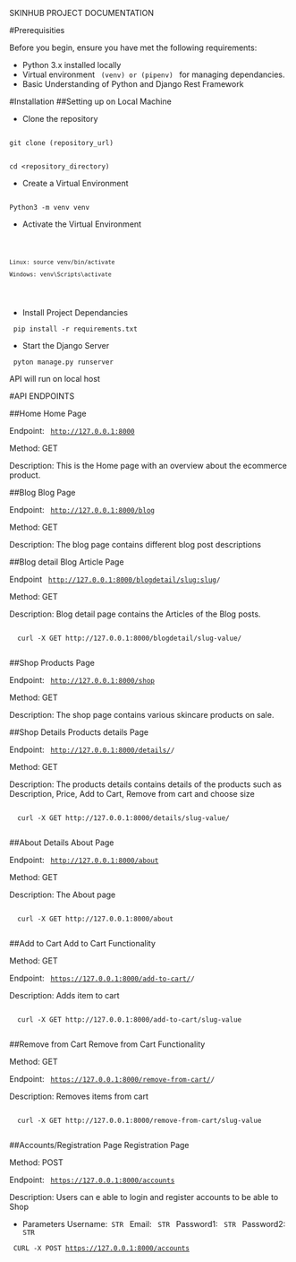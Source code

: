 SKINHUB PROJECT DOCUMENTATION

#Prerequisities

Before you begin, ensure you have met the following requirements:
- Python 3.x installed locally
- Virtual environment <code> (venv) or (pipenv) </code> for managing dependancies.
- Basic Understanding of Python and Django Rest Framework

#Installation
##Setting up on Local Machine

- Clone the repository
<code> 
git clone (repository_url)

 cd <repository_directory)
</code>

- Create a Virtual Environment

<code> 
Python3 -m venv venv
</code> 

 - Activate the Virtual Environment
<code>

    Linux: source venv/bin/activate   
    
    Windows: venv\Scripts\activate
 </code>

 - Install Project Dependancies

<code> pip install -r requirements.txt </code>

- Start the Django Server

<code> pyton  manage.py runserver </code>

API will run on local host 

#API ENDPOINTS

##Home
Home Page 

Endpoint: <code> http://127.0.0.1:8000 </code>

Method: GET

Description: This is the Home page with an overview about the ecommerce product.


##Blog
Blog Page

Endpoint: <code> http://127.0.0.1:8000/blog </code>

Method: GET

Description: The blog page contains different blog post descriptions

##Blog detail
Blog Article Page

Endpoint <code> http://127.0.0.1:8000/blogdetail/<slug:slug>/ </code>

Method: GET

Description: Blog detail page contains the Articles  of the Blog posts.

<code> 
  curl -X GET http://127.0.0.1:8000/blogdetail/slug-value/

</code>

##Shop
Products Page

Endpoint: <code> 
http://127.0.0.1:8000/shop
</code>

Method: GET

Description: The shop page contains various skincare products on sale.

##Shop Details
Products details Page

Endpoint: <code> http://127.0.0.1:8000/details/<slug>/ </code>

Method: GET

Description: The products details contains details of the products such as Description, Price, Add to Cart, Remove from cart and choose size

<code> 
  curl -X GET http://127.0.0.1:8000/details/slug-value/

</code>

##About Details
About Page

Endpoint: <code> http://127.0.0.1:8000/about </code>

Method: GET

Description: The About page 

<code> 
  curl -X GET http://127.0.0.1:8000/about

</code>

##Add to Cart
Add to Cart Functionality

Method: GET

Endpoint: <code> https://127.0.0.1:8000/add-to-cart/<slug>/ </code>

Description: Adds item to cart

<code> 
  curl -X GET http://127.0.0.1:8000/add-to-cart/slug-value

</code>

##Remove from Cart
Remove from Cart Functionality

Method: GET

Endpoint: <code> https://127.0.0.1:8000/remove-from-cart/<slug>/ </code>

Description: Removes items from cart

<code> 
  curl -X GET http://127.0.0.1:8000/remove-from-cart/slug-value

</code>

##Accounts/Registration Page
Registration Page

Method: POST

Endpoint: <code> https://127.0.0.1:8000/accounts </code>

Description: Users can e able to login and register accounts to be able to Shop

- Parameters
Username:<code> STR </code>
Email: <code> STR </code>
Password1: <code> STR </code>
Password2: <code> STR </code>

<code>  CURL -X POST https://127.0.0.1:8000/accounts  </code>

## 


